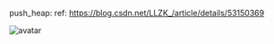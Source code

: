 push_heap: ref: https://blog.csdn.net/LLZK_/article/details/53150369  

![avatar](/graph/pushHeap.png)

